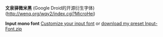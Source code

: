 
**文泉驿微米黑** (Google Droid的开源衍生字体)
(http://wenq.org/wqy2/index.cgi?MicroHei)

**Input mono font**
[Customize your input font](http://input.fontbureau.com/preview/?size=14&language=python&theme=solarized-dark&family=InputSans&width=300&weight=300&line-height=1.2&a=0&g=0&i=0&l=0&zero=0&asterisk=0&braces=0&preset=default&customize=please)
or [download my preset Input-Font.zip](Input-Font.zip)